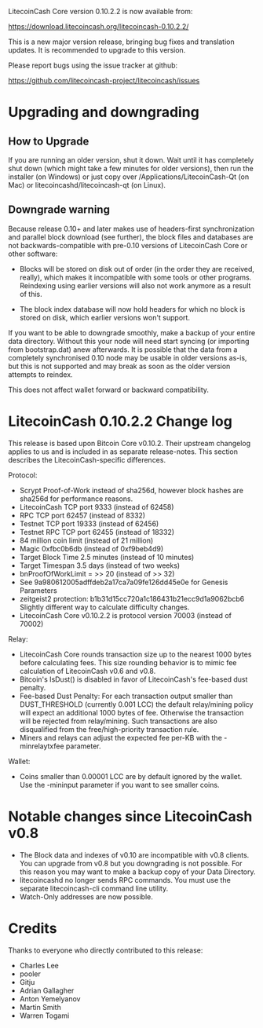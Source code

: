 LitecoinCash Core version 0.10.2.2 is now available from:

  <https://download.litecoincash.org/litecoincash-0.10.2.2/>

This is a new major version release, bringing bug fixes and translation 
updates. It is recommended to upgrade to this version.

Please report bugs using the issue tracker at github:

  <https://github.com/litecoincash-project/litecoincash/issues>

Upgrading and downgrading
=========================

How to Upgrade
--------------

If you are running an older version, shut it down. Wait until it has completely
shut down (which might take a few minutes for older versions), then run the
installer (on Windows) or just copy over /Applications/LitecoinCash-Qt (on Mac) or
litecoincashd/litecoincash-qt (on Linux).

Downgrade warning
------------------

Because release 0.10+ and later makes use of headers-first synchronization and
parallel block download (see further), the block files and databases are not
backwards-compatible with pre-0.10 versions of LitecoinCash Core or other software:

* Blocks will be stored on disk out of order (in the order they are
received, really), which makes it incompatible with some tools or
other programs. Reindexing using earlier versions will also not work
anymore as a result of this.

* The block index database will now hold headers for which no block is
stored on disk, which earlier versions won't support.

If you want to be able to downgrade smoothly, make a backup of your entire data
directory. Without this your node will need start syncing (or importing from
bootstrap.dat) anew afterwards. It is possible that the data from a completely
synchronised 0.10 node may be usable in older versions as-is, but this is not
supported and may break as soon as the older version attempts to reindex.

This does not affect wallet forward or backward compatibility.


LitecoinCash 0.10.2.2 Change log
============================
This release is based upon Bitcoin Core v0.10.2.  Their upstream changelog applies to us and
is included in as separate release-notes.  This section describes the LitecoinCash-specific differences.

Protocol:
- Scrypt Proof-of-Work instead of sha256d, however block hashes are sha256d for performance reasons.
- LitecoinCash TCP port 9333 (instead of 62458)
- RPC TCP port 62457 (instead of 8332)
- Testnet TCP port 19333 (instead of 62456)
- Testnet RPC TCP port 62455 (instead of 18332)
- 84 million coin limit  (instead of 21 million)
- Magic 0xfbc0b6db       (instead of 0xf9beb4d9)
- Target Block Time 2.5 minutes (instead of 10 minutes)
- Target Timespan 3.5 days      (instead of two weeks)
- bnProofOfWorkLimit = >> 20    (instead of >> 32)
- See 9a980612005adffdeb2a17ca7a09fe126dd45e0e for Genesis Parameters
- zeitgeist2 protection: b1b31d15cc720a1c186431b21ecc9d1a9062bcb6 Slightly different way to calculate difficulty changes.
- LitecoinCash Core v0.10.2.2 is protocol version 70003 (instead of 70002)

Relay:
- LitecoinCash Core rounds transaction size up to the nearest 1000 bytes before calculating fees.  This size rounding behavior is to mimic fee calculation of LitecoinCash v0.6 and v0.8.
- Bitcoin's IsDust() is disabled in favor of LitecoinCash's fee-based dust penalty.
- Fee-based Dust Penalty: For each transaction output smaller than DUST_THRESHOLD (currently 0.001 LCC) the default relay/mining policy will expect an additional 1000 bytes of fee.  Otherwise the transaction will be rejected from relay/mining.  Such transactions are also disqualified from the free/high-priority transaction rule.
- Miners and relays can adjust the expected fee per-KB with the -minrelaytxfee parameter.

Wallet:
- Coins smaller than 0.00001 LCC are by default ignored by the wallet.  Use the -mininput parameter if you want to see smaller coins.

Notable changes since LitecoinCash v0.8
===================================

- The Block data and indexes of v0.10 are incompatible with v0.8 clients.  You can upgrade from v0.8 but you downgrading is not possible.  For this reason you may want to make a backup copy of your Data Directory.
- litecoincashd no longer sends RPC commands.  You must use the separate litecoincash-cli command line utility.
- Watch-Only addresses are now possible.

Credits
=======

Thanks to everyone who directly contributed to this release:

- Charles Lee
- pooler
- Gitju
- Adrian Gallagher
- Anton Yemelyanov
- Martin Smith
- Warren Togami
